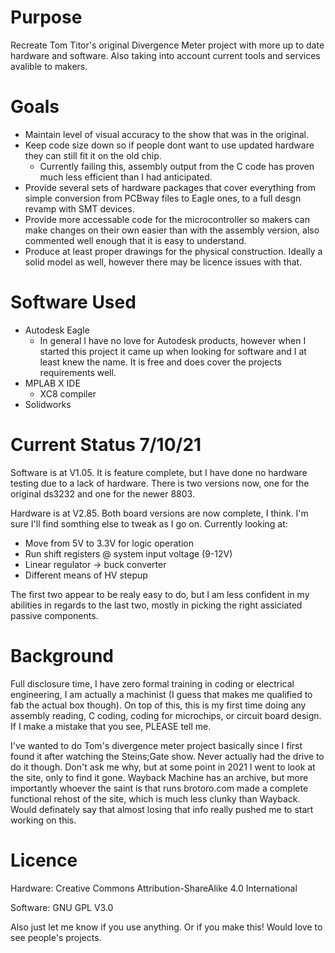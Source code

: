 # Purpose
Recreate Tom Titor's original Divergence Meter project with more up to date hardware and software. Also taking into account current tools and services avalible to makers.

# Goals
* Maintain level of visual accuracy to the show that was in the original.
* Keep code size down so if people dont want to use updated hardware they can still fit it on the old chip.
  * Currently failing this, assembly output from the C code has proven much less efficient than I had anticipated.
* Provide several sets of hardware packages that cover everything from simple conversion from PCBway files to Eagle ones, to a full desgn revamp with SMT devices.
* Provide more accessable code for the microcontroller so makers can make changes on their own easier than with the assembly version, also commented well enough that it is easy to understand.
* Produce at least proper drawings for the physical construction. Ideally a solid model as well, however there may be licence issues with that.

# Software Used
* Autodesk Eagle
  * In general I have no love for Autodesk products, however when I started this project it came up when looking for software and I at least knew the name. It is free and does cover the projects requirements well.
* MPLAB X IDE
  * XC8 compiler
* Solidworks

# Current Status 7/10/21
Software is at V1.05. It is feature complete, but I have done no hardware testing due to a lack of hardware. There is two versions now, one for the original ds3232 and one for the newer 8803. 

Hardware is at V2.85. Both board versions are now complete, I think. I'm sure I'll find somthing else to tweak as I go on. Currently looking at:
* Move from 5V to 3.3V for logic operation
* Run shift registers @ system input voltage (9-12V)
* Linear regulator -> buck converter
* Different means of HV stepup

The first two appear to be realy easy to do, but I am less confident in my abilities in regards to the last two, mostly in picking the right assiciated passive components.

# Background
Full disclosure time, I have zero formal training in coding or electrical engineering, I am actually a machinist (I guess that makes me qualified to fab the actual box though). On top of this, this is my first time doing any assembly reading, C coding, coding for microchips, or circuit board design. If I make a mistake that you see, PLEASE tell me.

I've wanted to do Tom's divergence meter project basically since I first found it after watching the Steins;Gate show. Never actually had the drive to do it though. Don't ask me why, but at some point in 2021 I went to look at the site, only to find it gone. Wayback Machine has an archive, but more importantly whoever the saint is that runs brotoro.com made a complete functional rehost of the site, which is much less clunky than Wayback. Would definately say that almost losing that info really pushed me to start working on this.

# Licence
Hardware: Creative Commons Attribution-ShareAlike 4.0 International

Software: GNU GPL V3.0

Also just let me know if you use anything. Or if you make this! Would love to see people's projects.
